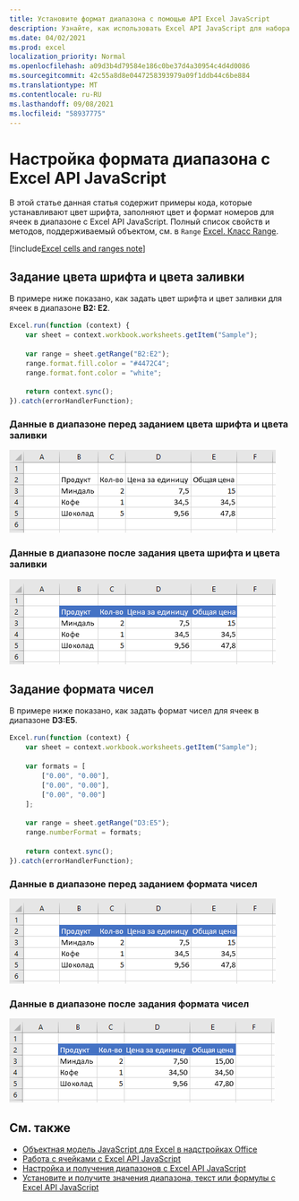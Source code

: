 ```yaml
---
title: Установите формат диапазона с помощью API Excel JavaScript
description: Узнайте, как использовать Excel API JavaScript для набора формата диапазона.
ms.date: 04/02/2021
ms.prod: excel
localization_priority: Normal
ms.openlocfilehash: a09d3b4d79584e186c0be37d4a30954c4d4d0086
ms.sourcegitcommit: 42c55a8d8e0447258393979a09f1ddb44c6be884
ms.translationtype: MT
ms.contentlocale: ru-RU
ms.lasthandoff: 09/08/2021
ms.locfileid: "58937775"
---
```

# <a name="set-range-format-using-the-excel-javascript-api"></a>Настройка формата диапазона с Excel API JavaScript

В этой статье данная статья содержит примеры кода, которые устанавливают цвет шрифта, заполняют цвет и формат номеров для ячеек в диапазоне с Excel API JavaScript. Полный список свойств и методов, поддерживаемый объектом, см. в `Range` [Excel. Класс Range](/javascript/api/excel/excel.range).

[!include[Excel cells and ranges note](../includes/note-excel-cells-and-ranges.md)]

## <a name="set-font-color-and-fill-color"></a>Задание цвета шрифта и цвета заливки

В примере ниже показано, как задать цвет шрифта и цвет заливки для ячеек в диапазоне **B2: E2**.

```js
Excel.run(function (context) {
    var sheet = context.workbook.worksheets.getItem("Sample");

    var range = sheet.getRange("B2:E2");
    range.format.fill.color = "#4472C4";
    range.format.font.color = "white";

    return context.sync();
}).catch(errorHandlerFunction);
```

### <a name="data-in-range-before-font-color-and-fill-color-are-set"></a>Данные в диапазоне перед заданием цвета шрифта и цвета заливки

![Данные в Excel перед набором формата.](../images/excel-ranges-format-before.png)

### <a name="data-in-range-after-font-color-and-fill-color-are-set"></a>Данные в диапазоне после задания цвета шрифта и цвета заливки

![Данные в Excel после набора формата.](../images/excel-ranges-format-font-and-fill.png)

## <a name="set-number-format"></a>Задание формата чисел

В примере ниже показано, как задать формат чисел для ячеек в диапазоне **D3:E5**.

```js
Excel.run(function (context) {
    var sheet = context.workbook.worksheets.getItem("Sample");

    var formats = [
        ["0.00", "0.00"],
        ["0.00", "0.00"],
        ["0.00", "0.00"]
    ];

    var range = sheet.getRange("D3:E5");
    range.numberFormat = formats;

    return context.sync();
}).catch(errorHandlerFunction);
```

### <a name="data-in-range-before-number-format-is-set"></a>Данные в диапазоне перед заданием формата чисел

![Данные в Excel перед набором формата номеров.](../images/excel-ranges-format-font-and-fill.png)

### <a name="data-in-range-after-number-format-is-set"></a>Данные в диапазоне после задания формата чисел

![Данные в Excel после набора формата номеров.](../images/excel-ranges-format-numbers.png)

## <a name="see-also"></a>См. также

- [Объектная модель JavaScript для Excel в надстройках Office](excel-add-ins-core-concepts.md)
- [Работа с ячейками с Excel API JavaScript](excel-add-ins-cells.md)
- [Настройка и получения диапазонов с Excel API JavaScript](excel-add-ins-ranges-set-get.md)
- [Установите и получите значения диапазона, текст или формулы с Excel API JavaScript](excel-add-ins-ranges-set-get-values.md)
